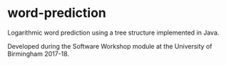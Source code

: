 # word-prediction
Logarithmic word prediction using a tree structure implemented in Java.

Developed during the Software Workshop module at the University of Birmingham 2017-18.